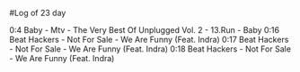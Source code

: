 #Log of 23 day

0:4 Baby - Mtv - The Very Best Of Unplugged Vol. 2 - 13.Run - Baby
0:16 Beat Hackers - Not For Sale - We Are Funny (Feat. Indra)
0:17 Beat Hackers - Not For Sale - We Are Funny (Feat. Indra)
0:18 Beat Hackers - Not For Sale - We Are Funny (Feat. Indra)

